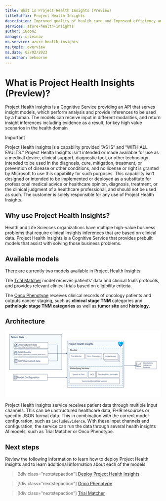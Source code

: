 ```yaml
---
title: What is Project Health Insights (Preview)
titleSuffix: Project Health Insights
description: Improved quality of health care and Improved efficiency and cost-benefit, by reducing the time spent by healthcare professional
services: azure-health-insights
author: iBoonZ
manager: urieinav
ms.service: azure-health-insights
ms.topic: overview
ms.date: 02/02/2023
ms.author: behoorne
---
```


# What is Project Health Insights (Preview)?

Project Health Insights is a Cognitive Service providing an API that serves insight models, which perform analysis and provide inferences to be used by a human. The models can receive input in different modalities, and return insight inferences including evidence as a result, for key high value scenarios in the health domain

> [!IMPORTANT] 
> Project Health Insights is a capability provided “AS IS” and “WITH ALL FAULTS.” Project Health Insights isn't intended or made available for use as a medical device, clinical support, diagnostic tool, or other technology intended to be used in the diagnosis, cure, mitigation, treatment, or prevention of disease or other conditions, and no license or right is granted by Microsoft to use this capability for such purposes. This capability isn't designed or intended to be implemented or deployed as a substitute for professional medical advice or healthcare opinion, diagnosis, treatment, or the clinical judgment of a healthcare professional, and should not be used as such. The customer is solely responsible for any use of Project Health Insights. 

## Why use Project Health Insights?

Health and Life Sciences organizations have multiple high-value business problems that require clinical insights inferences that are based on clinical data. 
Project Health Insights is a Cognitive Service that provides prebuilt models that assist with solving those business problems.

## Available models

There are currently two models available in Project Health Insights: 

The [Trial Matcher](./trial-matcher/overview.md) model receives patients' data and clinical trials protocols, and provides relevant clinical trials based on eligibility criteria.

The [Onco Phenotype](./oncophenotype/overview.md) receives clinical records of oncology patients and outputs cancer staging, such as  **clinical stage TNM** categories and **pathologic stage TNM categories** as well as **tumor site** and **histology**.


## Architecture

![Diagram that shows Project Health Insights architecture.](media/architecture.png) 

Project Health Insights service receives patient data through multiple input channels. This can be unstructured healthcare data, FHIR resources or specific JSON format data. This in combination with the correct model configuration, such as ```includeEvidence```. 
With these input channels and configuration, the service can run the data through several health insights AI models, such as Trial Matcher or Onco Phenotype.  

## Next steps

Review the following information to learn how to deploy Project Health Insights and to learn additional information about each of the models:

>[!div class="nextstepaction"]
> [Deploy Project Health Insights](deploy-portal.md) 

>[!div class="nextstepaction"]
> [Onco Phenotype](oncophenotype/overview.md) 

>[!div class="nextstepaction"]
> [Trial Matcher](trial-matcher//overview.md) 
